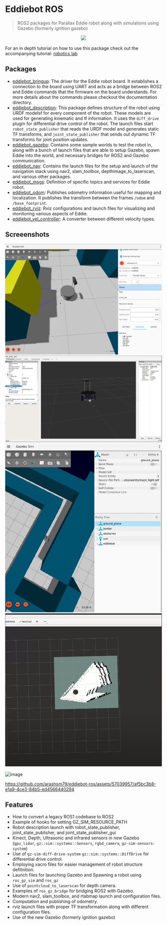 # Eddiebot ROS
> ROS2 packages for Parallax Eddie robot along with simulations using Gazebo (formerly ignition gazebo)


<p align="center"><img src="https://github.com/arashsm79/eddiebot-ros/assets/57039957/0ad1ecc0-379b-4573-b4df-2ff19c9f3b11"></p>

For an in depth tutorial on how to use this package check out the accompanying tutorial: [robotics lab](https://github.com/arashsm79/robotics-lab)

## Packages 
* [eddiebot_bringup](https://github.com/arashsm79/eddiebot-ros/tree/main/eddiebot_bringup): The driver for the Eddie robot board. It establishes a connection to the board using UART and acts as a bridge between ROS2 and Eddie commands that the firmware on the board understands. For more details about the commands please checkout the documentation directory.
* [eddiebot_description](https://github.com/arashsm79/eddiebot-ros/tree/main/eddiebot_description): This package defines structure of the robot using URDF modelsf for every component of the robot. These models are used for generating kinematic and tf information. It uses the `diff_drive` plugin for differential drive control of the robot. The launch files start `robot_state_publisher` that reads the URDF model and generates static TF transforms, and `joint_state_publisher` that sends out dynamic TF transforms for joint position updates.
* [eddiebot_gazebo](https://github.com/arashsm79/eddiebot-ros/tree/main/eddiebot_gazebo): Contains some sample worlds to test the robot in, along with a bunch of launch files that are able to setup Gazebo, spawn Eddie into the world, and necessary bridges for ROS2 and Gazebo communication.
* [eddiebot_nav](https://github.com/arashsm79/eddiebot-ros/tree/main/eddiebot_nav): Contains the launch files for the setup and launch of the navigation stack using nav2, slam_toolbox, depthimage_to_laserscan, and various other packages.
* [eddiebot_msgs](https://github.com/arashsm79/eddiebot-ros/tree/main/eddiebot_msgs): Definition of specific topics and services for Eddie robot.
* [eddiebot_odom](https://github.com/arashsm79/eddiebot-ros/tree/main/eddiebot_odom): Publishes odometry information useful for mapping and localization. It publishes the transform between the frames `/odom` and `/base_footprint`.
* [eddiebot_rviz](https://github.com/arashsm79/eddiebot-ros/tree/main/eddiebot_rviz): Rviz configurations and launch files for visualizing and monitoring various aspects of Eddie.
* [eddiebot_vel_controller](https://github.com/arashsm79/eddiebot-ros/tree/main/eddiebot_vel_controller): A converter between different velocity types.

## Screeenshots
![gaz](/assets/eddie-gazebo.png)
![rviz](/assets/rviz.png)
![maze](/assets/eddie-maze.png)
![nav](/assets/nav.png)

<img width="389" alt="image" src="https://github.com/arashsm79/eddiebot-ros/assets/57039957/614b664d-cd14-4ce0-a521-4574d89518ae">

https://github.com/arashsm79/eddiebot-ros/assets/57039957/af5bc3b8-e1a9-4ce3-84b5-ed4566440294


## Features
- How to convert a legacy ROS1 codebase to ROS2
- Example of hooks for setting GZ_SIM_RESOURCE_PATH
- Robot description launch with robot_state_publisher, joint_state_publisher, and joint_state_publisher_gui
- Kinect, Depth, Ultrasonic and infrared sensors in new Gazebo (`gpu_lidar`, `gz::sim::systems::Sensors`, `rgbd_camera`, `gz-sim-sensors-system`)
- Use of `gz-sim-diff-drive-system` `gz::sim::systems::DiffDrive` for differential drive control.
- Employing xacro files for easier management of robot structure defitnition.
- Launch files for launching Gazebo and Spawning a robot using `ros_gz_sim` and `ros_gz`
- Use of `pointcloud_to_laserscan` for depth camera.
- Examples of `ros_gz_bridge` for bridging ROS2 with Gazebo.
- Modern nav2, slam_toolbox, and rtabmap launch and configuration files.
- Computation and publishing of odometry.
- rviz launch files with proper TF transformation along with different configuration files.
- Use of the new Gazebo (formerly ignition gazebo) 
